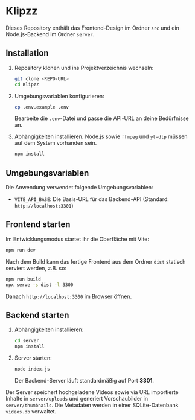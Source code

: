 # Klipzz

Dieses Repository enthält das Frontend-Design im Ordner `src` und ein Node.js-Backend im Ordner `server`.

## Installation

1. Repository klonen und ins Projektverzeichnis wechseln:
   ```bash
   git clone <REPO-URL>
   cd Klipzz
   ```
2. Umgebungsvariablen konfigurieren:
   ```bash
   cp .env.example .env
   ```
   Bearbeite die `.env`-Datei und passe die API-URL an deine Bedürfnisse an.

3. Abhängigkeiten installieren. Node.js sowie `ffmpeg` und `yt-dlp` müssen auf dem System vorhanden sein.
   ```bash
   npm install
   ```

## Umgebungsvariablen

Die Anwendung verwendet folgende Umgebungsvariablen:

- `VITE_API_BASE`: Die Basis-URL für das Backend-API (Standard: `http://localhost:3301`)

## Frontend starten

Im Entwicklungsmodus startet ihr die Oberfläche mit Vite:
```bash
npm run dev
```
Nach dem Build kann das fertige Frontend aus dem Ordner `dist` statisch
serviert werden, z.B. so:
```bash
npm run build
npx serve -s dist -l 3300
```
Danach `http://localhost:3300` im Browser öffnen.


## Backend starten

1. Abhängigkeiten installieren:
   ```bash
   cd server
   npm install
   ```
2. Server starten:
   ```bash
   node index.js
   ```
   Der Backend-Server läuft standardmäßig auf Port **3301**.

Der Server speichert hochgeladene Videos sowie via URL importierte Inhalte in `server/uploads` und generiert Vorschaubilder in `server/thumbnails`. Die Metadaten werden in einer SQLite-Datenbank `videos.db` verwaltet.
